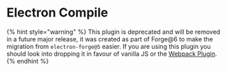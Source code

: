 # Electron Compile

{% hint style="warning" %}
This plugin is deprecated and will be removed in a future major release, it was created as part of Forge@6 to make the migration from `electron-forge@5` easier.  If you are using this plugin you should look into dropping it in favour of vanilla JS or the [Webpack Plugin](webpack.md).
{% endhint %}




